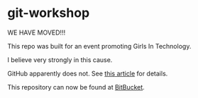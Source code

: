 git-workshop
============

WE HAVE MOVED!!!

This repo was built for an event promoting Girls In Technology.

I believe very strongly in this cause.

GitHub apparently does not.  See [this article](http://techcrunch.com/2014/03/15/julie-ann-horvath-describes-sexism-and-intimidation-behind-her-github-exit/) for details.

This repository can now be found at [BitBucket](https://bitbucket.org/andymarks/git-workshop).

